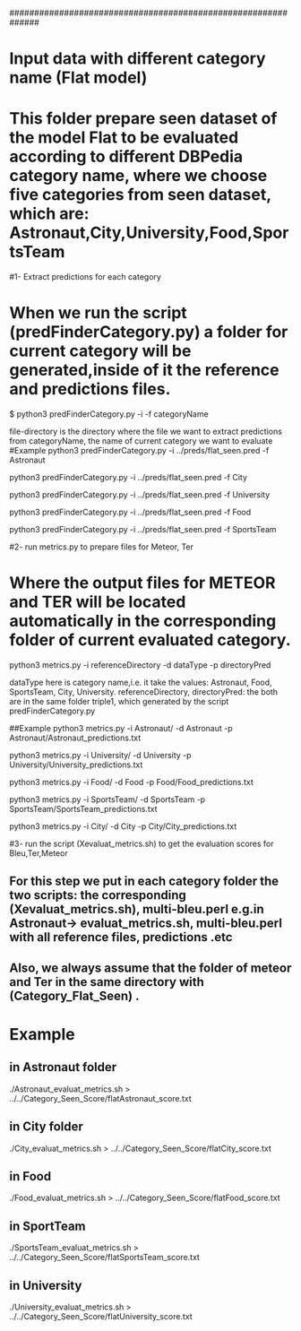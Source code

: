 ##############################################################

# Input data with different category name (Flat model)
# This folder prepare seen dataset of the model Flat to be evaluated according to  different DBPedia category name, where we choose five categories from seen dataset, which are: Astronaut,City,University,Food,SportsTeam

#1- Extract predictions for each category
# When we run the script (predFinderCategory.py) a folder for current category will be generated,inside of it the reference and predictions files.
$ python3 predFinderCategory.py -i <file-directory> -f categoryName

file-directory is the directory where the file we want to extract predictions from
categoryName, the name of current category we want to evaluate
#Example
 python3 predFinderCategory.py -i ../preds/flat_seen.pred -f Astronaut

 python3 predFinderCategory.py -i ../preds/flat_seen.pred -f City

 python3 predFinderCategory.py -i ../preds/flat_seen.pred -f University

 python3 predFinderCategory.py -i ../preds/flat_seen.pred -f Food

 python3 predFinderCategory.py -i ../preds/flat_seen.pred -f SportsTeam


#2- run metrics.py to prepare files for Meteor, Ter
# Where the output files for METEOR and TER will be located automatically in the corresponding folder of current evaluated category.

 python3 metrics.py -i referenceDirectory -d dataType -p directoryPred

dataType here is category name,i.e. it take the values: Astronaut, Food, SportsTeam, City, University.
referenceDirectory, directoryPred: the both are in the same folder triple1, which generated by the script predFinderCategory.py

##Example
python3 metrics.py -i Astronaut/ -d Astronaut -p Astronaut/Astronaut_predictions.txt

 python3 metrics.py -i University/ -d University -p University/University_predictions.txt

 python3 metrics.py -i Food/ -d Food -p Food/Food_predictions.txt

 python3 metrics.py -i SportsTeam/ -d SportsTeam -p SportsTeam/SportsTeam_predictions.txt

 python3 metrics.py -i City/ -d City -p City/City_predictions.txt


#3- run the script (Xevaluat_metrics.sh) to get the evaluation scores for Bleu,Ter,Meteor
## For this step we put in each category folder the two scripts: the corresponding (Xevaluat_metrics.sh), multi-bleu.perl e.g.in Astronaut-> evaluat_metrics.sh, multi-bleu.perl with all reference files, predictions .etc
## Also, we always assume that the folder of meteor and Ter in the same directory with (Category_Flat_Seen) .

# Example
## in Astronaut folder
 ./Astronaut_evaluat_metrics.sh > ../../Category_Seen_Score/flatAstronaut_score.txt
## in City folder
 ./City_evaluat_metrics.sh > ../../Category_Seen_Score/flatCity_score.txt
## in Food 
 ./Food_evaluat_metrics.sh > ../../Category_Seen_Score/flatFood_score.txt
## in SportTeam
 ./SportsTeam_evaluat_metrics.sh > ../../Category_Seen_Score/flatSportsTeam_score.txt
## in University
 ./University_evaluat_metrics.sh > ../../Category_Seen_Score/flatUniversity_score.txt
